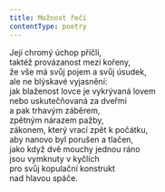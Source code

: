 ```yaml
---
title: Možnost řeči
contentType: poetry
---
```


<section>

Její chromý úchop příčlí,  
taktéž provázanost mezi kořeny,  
že vše má svůj pojem a svůj úsudek,  
ale ne blýskavé vyjasnění:  
jak blaženost lovce je vykrývaná lovem  
nebo uskutečňovaná za dveřmi  
a pak trhavým záběrem,  
zpětným nárazem pažby,  
zákonem, který vrací zpět k počátku,  
aby nanovo byl porušen a tlačen,  
jako když dvě mouchy jednou ráno  
jsou vymknuty v kyčlích  
pro svůj kopulační konstrukt  
nad hlavou spáče.

</section>
